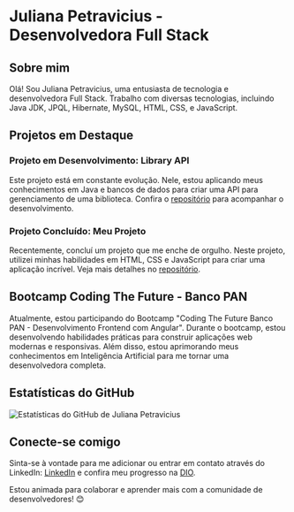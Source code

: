 # Juliana Petravicius - Desenvolvedora Full Stack

## Sobre mim
Olá! Sou Juliana Petravicius, uma entusiasta de tecnologia e desenvolvedora Full Stack. Trabalho com diversas tecnologias, incluindo Java JDK, JPQL, Hibernate, MySQL, HTML, CSS, e JavaScript.

## Projetos em Destaque

### Projeto em Desenvolvimento: Library API
Este projeto está em constante evolução. Nele, estou aplicando meus conhecimentos em Java e bancos de dados para criar uma API para gerenciamento de uma biblioteca. Confira o [repositório](https://github.com/julianascpetravicius/library-api.git) para acompanhar o desenvolvimento.

### Projeto Concluído: Meu Projeto
Recentemente, concluí um projeto que me enche de orgulho. Neste projeto, utilizei minhas habilidades em HTML, CSS e JavaScript para criar uma aplicação incrível. Veja mais detalhes no [repositório](https://github.com/julianascpetravicius/projeto).

## Bootcamp Coding The Future - Banco PAN
Atualmente, estou participando do Bootcamp "Coding The Future Banco PAN - Desenvolvimento Frontend com Angular". Durante o bootcamp, estou desenvolvendo habilidades práticas para construir aplicações web modernas e responsivas. Além disso, estou aprimorando meus conhecimentos em Inteligência Artificial para me tornar uma desenvolvedora completa.

## Estatísticas do GitHub
![Estatísticas do GitHub de Juliana Petravicius](https://github-readme-stats.vercel.app/api?username=julianascpetravicius&show_icons=true&theme=radical)

## Conecte-se comigo
Sinta-se à vontade para me adicionar ou entrar em contato através do LinkedIn: [LinkedIn](https://www.linkedin.com/in/juliana-petravicius-3b277b275) e confira meu progresso na [DIO](https://www.dio.me/users/julianacelinopetra).

Estou animada para colaborar e aprender mais com a comunidade de desenvolvedores! 😊

